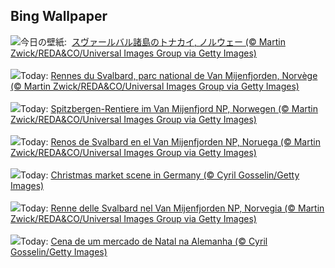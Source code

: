 ## Bing Wallpaper
![](https://www.bing.com/th?id=OHR.ReindeerTrio_JA-JP0425560339_UHD.jpg&w=1000)今日の壁紙: &nbsp;[スヴァールバル諸島のトナカイ, ノルウェー (© Martin Zwick/REDA&CO/Universal Images Group via Getty Images)](https://www.bing.com/th?id=OHR.ReindeerTrio_JA-JP0425560339_UHD.jpg)
<br><br/>
![](https://www.bing.com/th?id=OHR.ReindeerTrio_FR-FR3852495223_UHD.jpg&w=1000)Today: [Rennes du Svalbard, parc national de Van Mijenfjorden, Norvège (© Martin Zwick/REDA&CO/Universal Images Group via Getty Images)](https://www.bing.com/th?id=OHR.ReindeerTrio_FR-FR3852495223_UHD.jpg)
<br><br/>
![](https://www.bing.com/th?id=OHR.ReindeerTrio_DE-DE1704555391_UHD.jpg&w=1000)Today: [Spitzbergen-Rentiere im Van Mijenfjord NP, Norwegen (© Martin Zwick/REDA&CO/Universal Images Group via Getty Images)](https://www.bing.com/th?id=OHR.ReindeerTrio_DE-DE1704555391_UHD.jpg)
<br><br/>
![](https://www.bing.com/th?id=OHR.ReindeerTrio_ES-ES2505457663_UHD.jpg&w=1000)Today: [Renos de Svalbard en el Van Mijenfjorden NP, Noruega (© Martin Zwick/REDA&CO/Universal Images Group via Getty Images)](https://www.bing.com/th?id=OHR.ReindeerTrio_ES-ES2505457663_UHD.jpg)
<br><br/>
![](https://www.bing.com/th?id=OHR.SantaSnowglobe_EN-GB8850390897_UHD.jpg&w=1000)Today: [Christmas market scene in Germany (© Cyril Gosselin/Getty Images)](https://www.bing.com/th?id=OHR.SantaSnowglobe_EN-GB8850390897_UHD.jpg)
<br><br/>
![](https://www.bing.com/th?id=OHR.ReindeerTrio_IT-IT1609765217_UHD.jpg&w=1000)Today: [Renne delle Svalbard nel Van Mijenfjorden NP, Norvegia (© Martin Zwick/REDA&CO/Universal Images Group via Getty Images)](https://www.bing.com/th?id=OHR.ReindeerTrio_IT-IT1609765217_UHD.jpg)
<br><br/>
![](https://www.bing.com/th?id=OHR.SantaSnowglobe_PT-BR1618485340_UHD.jpg&w=1000)Today: [Cena de um mercado de Natal na Alemanha (© Cyril Gosselin/Getty Images)](https://www.bing.com/th?id=OHR.SantaSnowglobe_PT-BR1618485340_UHD.jpg)
<br><br/>
